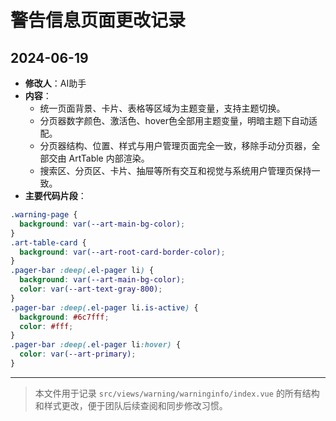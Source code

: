 # 警告信息页面更改记录

## 2024-06-19

- **修改人**：AI助手
- **内容**：
  - 统一页面背景、卡片、表格等区域为主题变量，支持主题切换。
  - 分页器数字颜色、激活色、hover色全部用主题变量，明暗主题下自动适配。
  - 分页器结构、位置、样式与用户管理页面完全一致，移除手动分页器，全部交由 ArtTable 内部渲染。
  - 搜索区、分页区、卡片、抽屉等所有交互和视觉与系统用户管理页保持一致。
- **主要代码片段**：

```scss
.warning-page {
  background: var(--art-main-bg-color);
}
.art-table-card {
  background: var(--art-root-card-border-color);
}
.pager-bar :deep(.el-pager li) {
  background: var(--art-main-bg-color);
  color: var(--art-text-gray-800);
}
.pager-bar :deep(.el-pager li.is-active) {
  background: #6c7fff;
  color: #fff;
}
.pager-bar :deep(.el-pager li:hover) {
  color: var(--art-primary);
}
```

---

> 本文件用于记录 `src/views/warning/warninginfo/index.vue` 的所有结构和样式更改，便于团队后续查阅和同步修改习惯。
